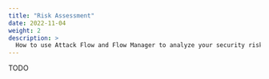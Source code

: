 ```yaml
---
title: "Risk Assessment"
date: 2022-11-04
weight: 2
description: >
  How to use Attack Flow and Flow Manager to analyze your security risks holistically.
---
```



TODO
